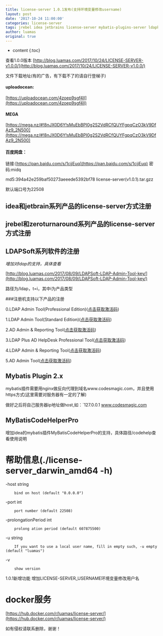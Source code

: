 ```yaml
---
title: license-server 1.0.1发布(支持环境变量修改username)
layout: post
date: '2017-10-24 11:00:00'
categories: license-server
tags: jrebel idea jetbrains license-server mybatis-plugins-server ldapkeygen
author: luamas
original: true
---
```


* content
{:toc}

查看1.0.0版本
[http://blog.luamas.com/2017/10/24/LICENSE-SERVER-v1.0.0/](http://blog.luamas.com/2017/10/24/LICENSE-SERVER-v1.0.0/)







文件下载地址(有的广告，有下载不了的请自行登梯子)


#### uploadocean:

[https://uploadocean.com/4zoep9sgf4ll](https://uploadocean.com/4zoep9sgf4ll)


#### MEGA

[https://mega.nz/#!8nJX0D6Y!sMuEbBPI0g2S2VdRCfQUYFgpqCzO3kV9DfAz9_2N500](https://mega.nz/#!8nJX0D6Y!sMuEbBPI0g2S2VdRCfQUYFgpqCzO3kV9DfAz9_2N500)


#### 百度网盘：

链接:[https://pan.baidu.com/s/1cjjEuq](https://pan.baidu.com/s/1cjjEuq) 密码:midq


md5:394a42e259baf50273aeeede5392bf78  license-server(v1.0.1).tar.gzz

默认端口号为22508

## idea和jetbrain系列产品的license-server方式注册

## jrebel和zeroturnaround系列产品的license-server方式注册

## LDAPSoft系列软件的注册

*增加对ldap的支持，具体查看*

[http://blog.luamas.com/2017/08/09/LDAPSoft-LDAP-Admin-Tool-key/](http://blog.luamas.com/2017/08/09/LDAPSoft-LDAP-Admin-Tool-key/)

路径为/ldap，t=i，其中i为产品类型

###注册机支持以下产品的注册

0.LDAP Admin Tool(Professional Edition)([点击获取激活码](http://ldap.luamas.com/ldap?t=0))

1.LDAP Admin Tool(Standard Edition)([点击获取激活码](http://ldap.luamas.com/ldap?t=1))

2.AD Admin & Reporting Tool([点击获取激活码](http://ldap.luamas.com/ldap?t=2))

3.LDAP Plus AD HelpDesk Professional Tool([点击获取激活码](http://ldap.luamas.com/ldap?t=3))

4.LDAP Admin & Reporting Tool([点击获取激活码](http://ldap.luamas.com/ldap?t=4))

5.AD Admin Tool([点击获取激活码](http://ldap.luamas.com/ldap?t=5))

## Mybatis Plugin 2.x

mybatis插件需要用nginx做反向代理到域名www.codesmagic.com，并且使用https方式(这里需要对服务器有一定的了解)

做好之后将自己服务器ip地址做host,如：`127.0.0.1  www.codesmagic.com

## MyBatisCodeHelperPro

增加idea的mybatis插件MyBatisCodeHelperPro的支持，具体路径/codehelp查看使用说明


# 帮助信息(./license-server_darwin_amd64 -h)

  -host string
  
        bind on host (default "0.0.0.0")
        
  -port int
  
        port number (default 22508)
        
  -prolongationPeriod int
  
        prolong ation period (default 607875500)
        
  -u string
  
        If you want to use a local user name, fill in empty such, -u empty (default "luamas")
        
  -v    
  
        show version


1.0.1新增功能
增加LICENSE-SERVER_USERNAME环境变量修改用户名


# docker服务

[https://hub.docker.com/r/luamas/license-server/](https://hub.docker.com/r/luamas/license-server/)




如有侵权请联系删除，谢谢！

